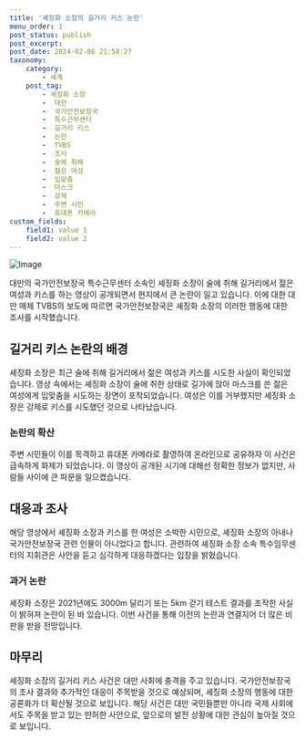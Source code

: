 ```yaml
---
title: '셰징화 소장의 길거리 키스 논란'
menu_order: 1
post_status: publish
post_excerpt: 
post_date: 2024-02-08 21:58:27
taxonomy:
    category:
        - 세계
    post_tag:
        - 셰징화 소장
        -  대만
        -  국가안전보장국
        -  특수근무센터
        -  길거리 키스
        -  논란
        -  TVBS
        -  조사
        -  술에 취해
        -  젊은 여성
        -  입맞춤
        -  마스크
        -  강제
        -  주변 시민
        -  휴대폰 카메라
custom_fields:
    field1: value 1
    field2: value 2
---
```


![Image](https://imgnews.pstatic.net/image/023/2024/02/08/0003815796_001_20240208163704971.jpg?type=w647)

대만의 국가안전보장국 특수근무센터 소속인 셰징화 소장이 술에 취해 길거리에서 젊은 여성과 키스를 하는 영상이 공개되면서 현지에서 큰 논란이 일고 있습니다. 이에 대한 대만 매체 TVBS의 보도에 따르면 국가안전보장국은 셰징화 소장의 이러한 행동에 대한 조사를 시작했습니다.
## 길거리 키스 논란의 배경
셰징화 소장은 최근 술에 취해 길거리에서 젊은 여성과 키스를 시도한 사실이 확인되었습니다. 영상 속에서는 셰징화 소장이 술에 취한 상태로 길가에 앉아 마스크를 쓴 젊은 여성에게 입맞춤을 시도하는 장면이 포착되었습니다. 여성은 이를 거부했지만 셰징화 소장은 강제로 키스를 시도했던 것으로 나타났습니다.
### 논란의 확산
주변 시민들이 이를 목격하고 휴대폰 카메라로 촬영하여 온라인으로 공유하자 이 사건은 급속하게 화제가 되었습니다. 이 영상이 공개된 시기에 대해선 정확한 정보가 없지만, 사람들 사이에 큰 파문을 일으켰습니다.
## 대응과 조사
해당 영상에서 셰징화 소장과 키스를 한 여성은 소박한 시민으로, 셰징화 소장의 아내나 국가안전보장국 관련 인물이 아니었다고 합니다. 관련하여 셰징화 소장 소속 특수임무센터의 지휘관은 사안을 듣고 심각하게 대응하겠다는 입장을 밝혔습니다.
### 과거 논란
셰징화 소장은 2021년에도 3000m 달리기 또는 5km 걷기 테스트 결과를 조작한 사실이 밝혀져 논란이 된 바 있습니다. 이번 사건을 통해 이전의 논란과 연결지어 더 많은 비판을 받을 전망입니다.
## 마무리
셰징화 소장의 길거리 키스 사건은 대만 사회에 충격을 주고 있습니다. 국가안전보장국의 조사 결과와 추가적인 대응이 주목받을 것으로 예상되며, 셰징화 소장의 행동에 대한 공론화가 더 확산될 것으로 보입니다. 해당 사건은 대만 국민들뿐만 아니라 국제 사회에서도 주목을 받고 있는 만허한 사안으로, 앞으로의 발전 상황에 대한 관심이 높아질 것으로 보입니다.
